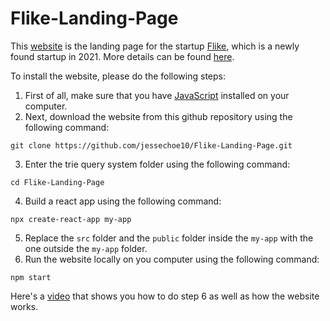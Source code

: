 # Flike-Landing-Page

This [website](https://flikelandingjc.netlify.app/) is the landing page for the startup [Flike](https://goflike.app/), which is a newly found startup in 2021. More details can be found [here](https://www.ycombinator.com/companies/flike).

To install the website, please do the following steps:

1. First of all, make sure that you have [JavaScript](https://www.npmjs.com/) installed on your computer.
2. Next, download the website from this github repository using the following command:
```
git clone https://github.com/jessechoe10/Flike-Landing-Page.git
```
3. Enter the trie query system folder using the following command:
```
cd Flike-Landing-Page
```
4. Build a react app using the following command:
```
npx create-react-app my-app
```
5. Replace the `src` folder and the `public` folder inside the `my-app` with the one outside the `my-app` folder.
6. Run the website locally on you computer using the following command:
```
npm start
```

Here's a [video](https://www.awesomescreenshot.com/video/9422306?key=3df05d286ac3e567ce97508b2ee45483) that shows you how to do step 6 as well as how the website works.
